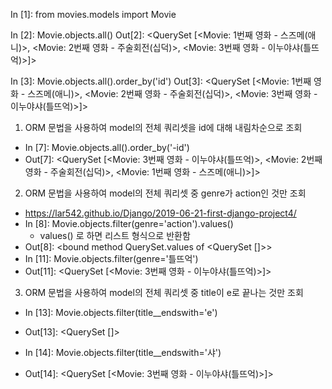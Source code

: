 <!-- 사전... 설정... -->
In [1]: from movies.models import Movie

In [2]: Movie.objects.all()
Out[2]: <QuerySet [<Movie: 1번째 영화 - 스즈메(애니)>, <Movie: 2번째 영화 - 주술회전(십덕)>, <Movie: 3번째 영화 - 이누야샤(틀뜨억)>]>

In [3]: Movie.objects.all().order_by('id')
Out[3]: <QuerySet [<Movie: 1번째 영화 - 스즈메(애니)>, <Movie: 2번째 영화 - 주술회전(십덕)>, <Movie: 3번째 영화 - 이누야샤(틀뜨억)>]>
<!-- /////////////////////////////////////////////// -->

<!-- 3-2 Todo -->
1. ORM 문법을 사용하여 model의 전체 쿼리셋을 id에 대해 내림차순으로 조회
* In [7]: Movie.objects.all().order_by('-id')
* Out[7]: <QuerySet [<Movie: 3번째 영화 - 이누야샤(틀뜨억)>, <Movie: 2번째 영화 - 주술회전(십덕)>, <Movie: 1번째 영화 - 스즈메(애니)>]>


2. ORM 문법을 사용하여 model의 전체 쿼리셋 중 genre가 action인 것만 조회
* https://lar542.github.io/Django/2019-06-21-first-django-project4/
* In [8]: Movie.objects.filter(genre='action').values()
  * values() 로 하면 리스트 형식으로 반환함
* Out[8]: <bound method QuerySet.values of <QuerySet []>>
* In [11]: Movie.objects.filter(genre='틀뜨억')
* Out[11]: <QuerySet [<Movie: 3번째 영화 - 이누야샤(틀뜨억)>]>


3. ORM 문법을 사용하여 model의 전체 쿼리셋 중 title이 e로 끝나는 것만 조회
* In [13]: Movie.objects.filter(title__endswith='e')
* Out[13]: <QuerySet []>

* In [14]: Movie.objects.filter(title__endswith='샤')
* Out[14]: <QuerySet [<Movie: 3번째 영화 - 이누야샤(틀뜨억)>]>
